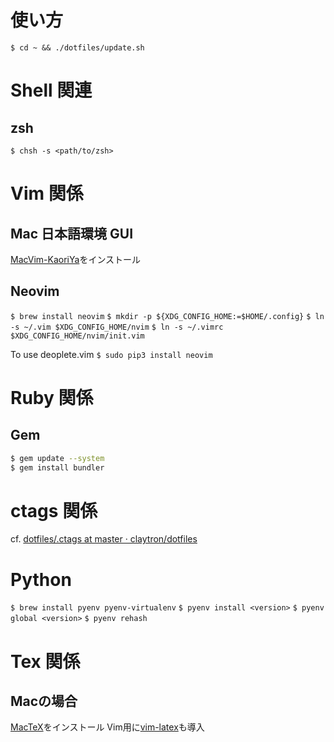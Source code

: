 # 使い方

`$ cd ~ && ./dotfiles/update.sh`

# Shell 関連

## zsh

`$ chsh -s <path/to/zsh>`

# Vim 関係

## Mac 日本語環境 GUI

[MacVim-KaoriYa](https://github.com/splhack/macvim-kaoriya)をインストール

## Neovim

`$ brew install neovim`
`$ mkdir -p ${XDG_CONFIG_HOME:=$HOME/.config}`
`$ ln -s ~/.vim $XDG_CONFIG_HOME/nvim`
`$ ln -s ~/.vimrc $XDG_CONFIG_HOME/nvim/init.vim`

To use deoplete.vim
`$ sudo pip3 install neovim`

# Ruby 関係

## Gem

```sh
$ gem update --system
$ gem install bundler
```

# ctags 関係

cf. [dotfiles/.ctags at master · claytron/dotfiles](https://github.com/claytron/dotfiles/blob/master/.ctags)

# Python

`$ brew install pyenv pyenv-virtualenv`
`$ pyenv install <version>`
`$ pyenv global <version>`
`$ pyenv rehash`

# Tex 関係

## Macの場合

[MacTeX](https://www.tug.org/mactex/)をインストール
Vim用に[vim-latex](https://github.com/vim-latex/vim-latex)も導入
